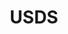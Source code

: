 ---
# This topic lives at
# https://digital.gov/topics/usds

# Topic Title
title: "USDS"

# description — keep it short and clear
summary: ""

# Weight
weight: 1

# For more information on managing topics,
# see https://github.com/GSA/digitalgov.gov/wiki/topics
---